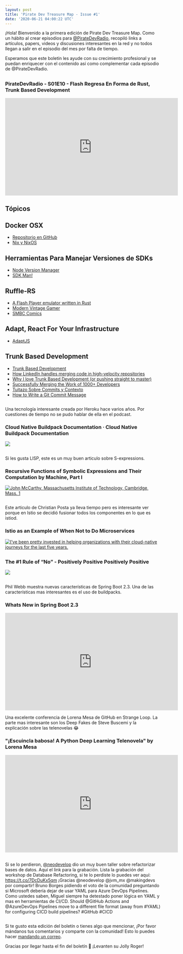 ```yaml
---
layout: post
title: 'Pirate Dev Treasure Map - Issue #1'
date: '2020-06-21 04:00:22 UTC'
---
```

¡Hola! Bienvenido a la primera edición de Pirate Dev Treasure Map. Como un hábito al crear episodios para [@PirateDevRadio](https://twitter.com/piratedevradio), recopiló links a artículos, papers, videos y discusiones interesantes en la red y no todos llegan a salir en el episodio del mes por falta de tiempo.

Esperamos que este boletín les ayude con su crecimiento profesional y se puedan enriquecer con el contenido así como complementar cada episodio de @PirateDevRadio.
## 
### PirateDevRadio - S01E10 - Flash Regresa En Forma de Rust, Trunk Based Development
<iframe
    width="560" 
    height="315" 
    src="https://www.youtube.com/embed/6q5kb6sUdqk"
    title="YouTube video player" 
    frameborder="0" 
    allow="accelerometer; autoplay; clipboard-write; 
    encrypted-media; gyroscope; picture-in-picture; web-share" 
    allowfullscreen>
</iframe>

## Tópicos

## Docker OSX

* [Repositorio en GitHub](https://github.com/sickcodes/Docker-OSX)
* [Nix y NixOS](https://nixos.org/)

## Herramientas Para Manejar Versiones de SDKs

* [Node Version Manager](https://github.com/nvm-sh/nvm)
* [SDK Man!](https://sdkman.io/)

## Ruffle-RS

* [A Flash Player emulator written in Rust](https://github.com/ruffle-rs/ruffle)
* [Modern Vintage Gamer](https://www.youtube.com/channel/UCjFaPUcJU1vwk193mnW_w1w)
* [SMBC Comics](https://www.smbc-comics.com/comic/2011-02-17)

## Adapt, React For Your Infrastructure

* [AdaptJS](https://adaptjs.org/)

## Trunk Based Development

* [Trunk Based Development](https://trunkbaseddevelopment.com/)
* [How LinkedIn handles merging code in high-velocity repositories](https://engineering.linkedin.com/blog/2020/continuous-integration)
* [Why I love Trunk Based Development (or pushing straight to master)](https://medium.com/@mattia.battiston/why-i-love-trunk-based-development-641fcf0b94a0)
* [Successfully Merging the Work of 1000+ Developers](https://engineering.shopify.com/blogs/engineering/successfully-merging-work-1000-developers?utm_campaign=Level%20Up&utm_medium=email&utm_source=Revue%20newsletter)
* [Tuitazo Sobre Commits y Contexto](https://twitter.com/eldermael/status/1266086730869936129)
* [How to Write a Git Commit Message](https://chris.beams.io/posts/git-commit/)
## 
Una tecnología interesante creada por Heroku hace varios años. Por cuestiones de tiempo no se pudo hablar de ella en el podcast.
### Cloud Native Buildpack Documentation · Cloud Native Buildpack Documentation
[![](undefined)](https://buildpacks.io/)

## 
Si les gusta LISP, este es un muy buen articulo sobre S-expressions.
### Recursive Functions of Symbolic Expressions and Their Computation by Machine, Part I
[![John McCarthy, Massachusetts Institute of Technology, Cambridge, Mass. 1](undefined)](http://www-formal.stanford.edu/jmc/recursive/recursive.html)

## 
Este articulo de Christian Posta ya lleva tiempo pero es interesante ver porque en Istio se decidió fusionar todos los componentes en lo que es istiod.
### Istio as an Example of When Not to Do Microservices
[![I’ve been pretty invested in helping organizations with their cloud-native journeys for the last five years.](https://s3.amazonaws.com/revue/items/images/006/148/113/web/default-thumb.png?1592710291)](https://blog.christianposta.com/microservices/istio-as-an-example-of-when-not-to-do-microservices/)

## 
### The #1 Rule of “No” - Positively Positive Positively Positive
[![](https://s3.amazonaws.com/revue/items/images/006/148/103/web/The-1-Rule-of-No.jpeg?1592709826)](https://www.positivelypositive.com/2020/05/19/the-1-rule-of-no/?utm_campaign=Level+Up&utm_medium=email&utm_source=Revue+newsletter)

## 
Phil Webb muestra nuevas características de Spring Boot 2.3. Una de las características mas interesantes es el uso de buildpacks.
### Whats New in Spring Boot 2.3
<iframe
    width="560" 
    height="315" 
    src="https://www.youtube.com/embed/WL7U-yGfUXA"
    title="YouTube video player" 
    frameborder="0" 
    allow="accelerometer; autoplay; clipboard-write; 
    encrypted-media; gyroscope; picture-in-picture; web-share" 
    allowfullscreen>
</iframe>

Una excelente conferencia de Lorena Mesa de GitHub en Strange Loop. La parte mas interesante son los Deep Fakes de Steve Buscemi y la explicación sobre las telenovelas 😂
### "¡Escuincla babosa! A Python Deep Learning Telenovela" by Lorena Mesa
<iframe
    width="560" 
    height="315" 
    src="https://www.youtube.com/embed/K_KQ4wBpLbY"
    title="YouTube video player" 
    frameborder="0" 
    allow="accelerometer; autoplay; clipboard-write; 
    encrypted-media; gyroscope; picture-in-picture; web-share" 
    allowfullscreen>
</iframe>

## 
Si se lo perdieron, [@neodevelop](https://twitter.com/neodevelop) dio un muy buen taller sobre refactorizar bases de datos. Aquí el link para la grabación.
Lista la grabación del workshop de Database Refactoring, si te lo perdiste lo puedes ver aquí: https://t.co/7DcDuKx5qm ¡Gracias @neodevelop @jvm\_mx @makingdevs por compartir!
Bruno Borges pidiendo el voto de la comunidad preguntando si Microsoft debería dejar de usar YAML para Azure DevOps Pipelines. Como ustedes saben, Miguel siempre ha detestado poner lógica en YAML y mas en herramientas de CI/CD.
Should @GitHub Actions and @AzureDevOps Pipelines move to a different file format (away from #YAML) for configuring CICD build pipelines? #GitHub #CICD
## 
Si te gusto esta edición del boletín o tienes algo que mencionar, ¡Por favor mándanos tus comentarios y comparte con la comunidad! Esto lo puedes hacer [mandando un correo](mailto:sftwr.mael@gmail.com?subject=PirateDevNews%20-%20Feedback&body=Tu%20feedback%20aqui.).

Gracias por llegar hasta el fin del boletín 💌 ¡Levanten su Jolly Roger!
        